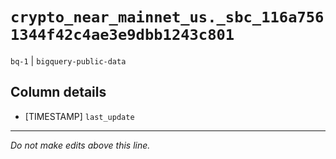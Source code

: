 # `crypto_near_mainnet_us._sbc_116a7561344f42c4ae3e9dbb1243c801`
`bq-1` | `bigquery-public-data`

## Column details
* [TIMESTAMP] `last_update`

-------------------------------------------------------------------------------
*Do not make edits above this line.*
